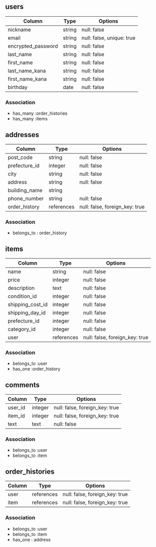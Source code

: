 ## users

|Column            |Type    |Options      |
|------------------|--------|-------------|
| nickname         | string | null: false |
| email            | string | null: false, unique: true |
| encrypted_password | string | null: false |
| last_name        | string | null: false |
| first_name       | string | null: false |
| last_name_kana   | string | null: false |
| first_name_kana  | string | null: false |
| birthday         | date   | null: false |

### Association
- has_many :order_histories
- has_many :items


## addresses

|Column            |Type     |Options      |
|------------------|---------|-------------|
| post_code        | string  | null: false |
| prefecture_id    | integer | null: false |
| city             | string  | null: false |
| address          | string  | null: false |
| building_name    | string  |
| phone_number     | string  | null: false |
| order_history    |references  |null: false, foreign_key: true |


### Association
- belongs_to : order_history

## items

|Column         |Type     |Options     |
|---------------|---------|------------|
| name          | string  | null: false |
| price         | integer | null: false |
| description   | text    | null: false |
| condition_id  | integer | null: false |
| shipping_cost_id | integer | null: false |
| shipping_day_id | integer | null: false |
| prefecture_id | integer | null: false |
| category_id   | integer | null: false |
| user          |references  |null: false, foreign_key: true |

### Association
- belongs_to :user
- has_one :order_history


## comments

|Column   |	Type	    |Options               |
|---------|-----------|----------------------|
| user_id | integer    | null: false, foreign_key: true |
| item_id | integer    | null: false, foreign_key: true |
| text    | text       | null: false           |

### Association
- belongs_to :user
- belongs_to :item


## order_histories

|Column   |	Type	    |Options               |
|---------|-----------|----------------------|
| user    | references | null: false, foreign_key: true |
| item    | references | null: false, foreign_key: true |

### Association
- belongs_to :user
- belongs_to :item
- has_one : address